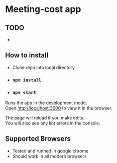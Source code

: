 
# Meeting-cost app


## TODO
- 

## How to install

* Clone repo into local directory
* ### `npm install`
* ### `npm start`

Runs the app in the development mode.<br>
Open [http://localhost:3000](http://localhost:3000) to view it in the browser.

The page will reload if you make edits.<br>
You will also see any lint errors in the console.

## Supported Browsers

- Tested and runned in google chrome
- Should work in all modern browsers
